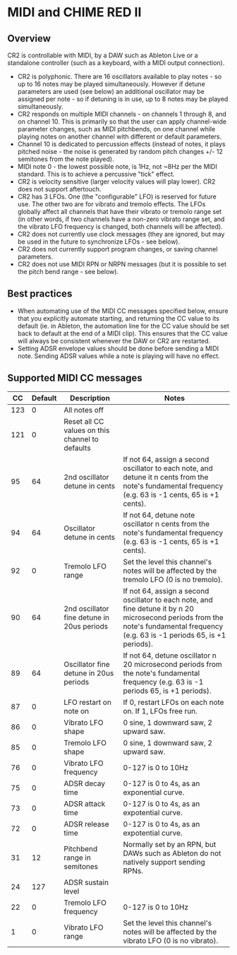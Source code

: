 # MIDI and CHIME RED II

## Overview

CR2 is controllable with MIDI, by a DAW such as Ableton Live or a standalone controller (such as a keyboard, with a MIDI output connection).

* CR2 is polyphonic. There are 16 oscillators available to play notes - so up to 16 notes may be played simultaneously. However if detune parameters are used (see below) an additional oscillator may be assigned per note - so if detuning is in use, up to 8 notes may be played simultaneously.
* CR2 responds on multiple MIDI channels - on channels 1 through 8, and on channel 10. This is primarily so that the user can apply channel-wide parameter changes, such as MIDI pitchbends, on one channel while playing notes on another channel with different or default parameters.
* Channel 10 is dedicated to percussion effects (instead of notes, it plays pitched noise - the noise is generated by random pitch changes +/- 12 semitones from the note played).
* MIDI note 0 - the lowest possible note, is 1Hz, not ~8Hz per the MIDI standard. This is to achieve a percussive "tick" effect.
* CR2 is velocity sensitive (larger velocity values will play lower). CR2 does not support aftertouch.
* CR2 has 3 LFOs. One (the "configurable" LFO) is reserved for future use. The other two are for vibrato and tremolo effects. The LFOs globally affect all channels that have their vibrato or tremolo range set (in other words, if two channels have a non-zero vibrato range set, and the vibrato LFO frequency is changed, both channels will be affected).
* CR2 does not currently use clock messages (they are ignored, but may be used in the future to synchronize LFOs - see below).
* CR2 does not currently support program changes, or saving channel parameters.
* CR2 does not use MIDI RPN or NRPN messages (but it is possible to set the pitch bend range - see below).

## Best practices

* When automating use of the MIDI CC messages specified below, ensure that you explicitly automate starting, and returning the CC value to its default (ie. in Ableton, the automation line for the CC value should be set back to default at the end of a MIDI clip). This ensures that the CC value will always be consistent whenever the DAW or CR2 are restarted.
* Setting ADSR envelope values should be done before sending a MIDI note. Sending ADSR values while a note is playing will have no effect.

## Supported MIDI CC messages

| CC  | Default | Description | Notes
| --- | --- | --- | ---
|123|0|All notes off|
|121|0|Reset all CC values on this channel to defaults|
|95|64|2nd oscillator detune in cents|If not 64, assign a second oscillator to each note, and detune it n cents from the note's fundamental frequency (e.g. 63 is -1 cents, 65 is +1 cents).
|94|64|Oscillator detune in cents|If not 64, detune note oscillator n cents from the note's fundamental frequency (e.g. 63 is -1 cents, 65 is +1 cents).
|92|0|Tremolo LFO range|Set the level this channel's notes will be affected by the tremolo LFO (0 is no tremolo).
|90|64|2nd oscillator fine detune in 20us periods|If not 64, assign a second oscillator to each note, and fine detune it by n 20 microsecond periods from the note's fundamental frequency (e.g. 63 is -1 periods 65, is +1 periods).
|89|64|Oscillator fine detune in 20us periods|If not 64, detune oscillator n 20 microsecond periods from the note's fundamental frequency (e.g. 63 is -1 periods 65, is +1 periods).
|87|0|LFO restart on note on|If 0, restart LFOs on each note on. If 1, LFOs free run.
|86|0|Vibrato LFO shape| 0 sine, 1 downward saw, 2 upward saw.
|85|0|Tremolo LFO shape| 0 sine, 1 downward saw, 2 upward saw.
|76|0|Vibrato LFO frequency| 0-127 is 0 to 10Hz
|75|0|ADSR decay time| 0-127 is 0 to 4s, as an exponential curve.
|73|0|ADSR attack time| 0-127 is 0 to 4s, as an expotential curve.
|72|0|ADSR release time| 0-127 is 0 to 4s, as an expotential curve.
|31|12|Pitchbend range in semitones| Normally set by an RPN, but DAWs such as Ableton do not natively support sending RPNs.
|24|127|ADSR sustain level|
|22|0|Tremolo LFO frequency| 0-127 is 0 to 10Hz
|1|0|Vibrato LFO range|Set the level this channel's notes will be affected by the vibrato LFO (0 is no vibrato).






